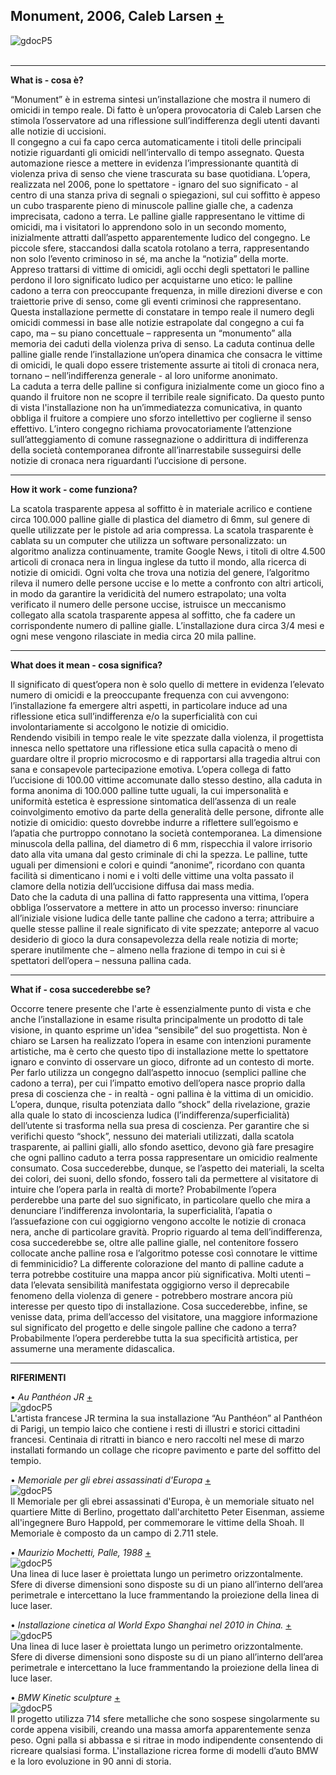 ## Monument, 2006, Caleb Larsen [+](http://www.siusoon.net/dat/2008/10/08/inspiring-work-monument-if-it-bleeds-it-leads-2006-by-caleb-larsen/)
![gdocP5](http://i.imgur.com/TMwsA2c.jpg)<br><br>

***

**What is - cosa è?**     
     
 “Monument” è in estrema sintesi un’installazione che mostra il numero di omicidi in tempo reale. Di fatto è un’opera provocatoria di Caleb Larsen che stimola l’osservatore ad una riflessione sull’indifferenza degli utenti davanti alle notizie di uccisioni.  
Il congegno a cui fa capo cerca automaticamente i titoli delle principali notizie riguardanti gli omicidi nell’intervallo di tempo assegnato. Questa automazione riesce a mettere in evidenza l’impressionante quantità di violenza priva di senso che viene trascurata su base quotidiana.
L’opera, realizzata nel 2006, pone lo spettatore - ignaro del suo significato - al centro di una stanza priva di segnali o spiegazioni, sul cui soffitto è appeso un cubo trasparente pieno di minuscole palline gialle che, a cadenza imprecisata, cadono a terra. 
Le palline gialle rappresentano le vittime di omicidi, ma i visitatori lo apprendono solo in un secondo momento, inizialmente attratti dall’aspetto apparentemente ludico del congegno. Le piccole sfere, staccandosi dalla scatola rotolano a terra, rappresentando non solo l’evento criminoso in sé, ma anche la “notizia” della morte. 
Appreso trattarsi di vittime di omicidi, agli occhi degli spettatori le palline perdono il loro significato ludico per acquistarne uno etico: le palline cadono a terra con preoccupante frequenza, in mille direzioni diverse e con traiettorie prive di senso, come gli eventi criminosi che rappresentano. 
Questa installazione permette di constatare in tempo reale il numero degli omicidi commessi in base alle notizie estrapolate dal congegno a cui fa capo, ma – su piano concettuale – rappresenta un “monumento” alla memoria dei caduti della violenza priva di senso. 
La caduta continua delle palline gialle rende l’installazione un’opera dinamica che consacra le vittime di omicidi, le quali dopo essere tristemente assurte ai titoli di cronaca nera, tornano – nell’indifferenza generale - al loro uniforme anonimato.  
La caduta a terra delle palline si configura inizialmente come un gioco fino a quando il fruitore non ne scopre il terribile reale significato. Da questo punto di vista l'installazione non ha un’immediatezza comunicativa, in quanto obbliga il fruitore a compiere uno sforzo intellettivo per coglierne il senso effettivo.
L’intero congegno richiama provocatoriamente l’attenzione sull’atteggiamento di comune rassegnazione o addirittura di indifferenza della società contemporanea difronte all’inarrestabile susseguirsi delle notizie di cronaca nera riguardanti l’uccisione di persone.
 

***

**How it work - come funziona?**   
      
La scatola trasparente appesa al soffitto è in materiale acrilico e contiene circa 100.000 palline gialle di plastica del diametro di 6mm, sul genere di quelle utilizzate per le pistole ad aria compressa. 
La scatola trasparente è cablata su un computer che utilizza un software personalizzato: un algoritmo analizza continuamente, tramite Google News, i titoli di oltre 4.500 articoli di cronaca nera in lingua inglese da tutto il mondo, alla ricerca di notizie di omicidi. Ogni volta che trova una notizia del genere, l’algoritmo rileva il numero delle persone uccise e lo mette a confronto con altri articoli, in modo da garantire la veridicità del numero estrapolato; una volta verificato il numero delle persone uccise, istruisce un meccanismo collegato alla scatola trasparente appesa al soffitto, che fa cadere un corrispondente numero di palline gialle. L’installazione dura circa 3/4 mesi e ogni mese vengono rilasciate in media circa 20 mila palline.
  
***      

**What does it mean - cosa significa?**   

Il significato di quest’opera non è solo quello di mettere in evidenza l’elevato numero di omicidi e la preoccupante frequenza con cui avvengono: l’installazione fa emergere altri aspetti, in particolare induce ad una riflessione etica sull’indifferenza e/o la superficialità con cui involontariamente si accolgono le notizie di omicidio.  
Rendendo visibili in tempo reale le vite spezzate dalla violenza, il progettista innesca nello spettatore una riflessione etica sulla capacità o meno di guardare oltre il proprio microcosmo e di rapportarsi alla tragedia altrui con sana e consapevole partecipazione emotiva. 
L’opera collega di fatto l’uccisione di 100.00 vittime accomunate dallo stesso destino, alla caduta in forma anonima di 100.000 palline tutte uguali, la cui impersonalità e uniformità estetica è espressione sintomatica dell’assenza di un reale coinvolgimento emotivo da parte della generalità delle persone, difronte alle notizie di omicidio: questo dovrebbe indurre a riflettere sull’egoismo e l’apatia che purtroppo connotano la società contemporanea. 
La dimensione minuscola della pallina, del diametro di 6 mm, rispecchia il valore irrisorio dato alla vita umana dal gesto criminale di chi la spezza. Le palline, tutte uguali per dimensioni e colori e quindi “anonime”, ricordano con quanta facilità si dimenticano i nomi e i volti delle vittime una volta passato il clamore della notizia dell’uccisione diffusa dai mass media.  
Dato che la caduta di una pallina di fatto rappresenta una vittima, l’opera obbliga l’osservatore a mettere in atto un processo inverso: rinunciare all’iniziale visione ludica delle tante palline che cadono a terra; attribuire a quelle stesse palline il reale significato di vite spezzate; anteporre al vacuo desiderio di gioco la dura consapevolezza della reale notizia di morte; sperare inutilmente che – almeno nella frazione di tempo in cui si è spettatori dell’opera – nessuna pallina cada.


***
     
**What if - cosa succederebbe se?**   
    
Occorre tenere presente che l'arte è essenzialmente punto di vista e che anche l’installazione in esame risulta principalmente un prodotto di tale visione, in quanto esprime un'idea “sensibile” del suo progettista. 
Non è chiaro se Larsen ha realizzato l’opera in esame con intenzioni puramente artistiche, ma è certo che questo tipo di installazione mette lo spettatore ignaro e convinto di osservare un gioco, difronte ad un contesto di morte. Per farlo utilizza un congegno dall’aspetto innocuo (semplici palline che cadono a terra), per cui l’impatto emotivo dell’opera nasce proprio dalla presa di coscienza che - in realtà - ogni pallina è la vittima di un omicidio. 
L’opera, dunque, risulta potenziata dallo “shock” della rivelazione, grazie alla quale lo stato di incoscienza ludica (l’indifferenza/superficialità) dell’utente si trasforma nella sua presa di coscienza. Per garantire che si verifichi questo “shock”, nessuno dei materiali utilizzati, dalla scatola trasparente, ai pallini gialli, allo sfondo asettico, devono già fare presagire che ogni pallino caduto a terra possa rappresentare un omicidio realmente consumato.
Cosa succederebbe, dunque, se l’aspetto dei materiali, la scelta dei colori, dei suoni, dello sfondo, fossero tali da permettere al visitatore di intuire che l’opera parla in realtà di morte? Probabilmente l’opera perderebbe una parte del suo significato, in particolare quello che mira a denunciare l’indifferenza involontaria, la superficialità, l’apatia o l’assuefazione con cui oggigiorno vengono accolte le notizie di cronaca nera, anche di particolare gravità.
Proprio riguardo al tema dell’indifferenza, cosa succederebbe se, oltre alle palline gialle, nel contenitore fossero collocate anche palline rosa e l’algoritmo potesse così connotare le vittime di femminicidio?  La differente colorazione del manto di palline cadute a terra potrebbe costituire una mappa ancor più significativa. Molti utenti – data l’elevata sensibilità manifestata oggigiorno verso il deprecabile fenomeno della violenza di genere - potrebbero mostrare ancora più interesse per questo tipo di installazione.
Cosa succederebbe, infine, se venisse data, prima dell’accesso del visitatore, una maggiore informazione sul significato del progetto e delle singole palline che cadono a terra? Probabilmente l’opera perderebbe tutta la sua specificità artistica, per assumerne una meramente didascalica. 
 


------------

**RIFERIMENTI**
     
•	*Au Panthéon  JR* [+](http://www.jr-art.net/projects/inside-out-au-pantheon)<br>
![gdocP5](http://i.imgur.com/fck1fyo.jpg)<br>
L'artista francese JR termina la sua installazione “Au Panthéon” al Panthéon di Parigi, un tempio laico che contiene i resti di illustri
e storici cittadini francesi. Centinaia di ritratti in bianco e nero raccolti nel mese di marzo installati formando un collage che ricopre pavimento e parte del soffitto del tempio. 
    
 
•	*Memoriale per gli ebrei assassinati d'Europa* [+](https://it.wikipedia.org/wiki/Memoriale_per_gli_ebrei_assassinati_d%27Europa)<br> 
![gdocP5](http://i.imgur.com/SNf8W0U.jpg)<br>
 Il Memoriale per gli ebrei assassinati d'Europa, è un memoriale situato nel quartiere Mitte di Berlino, progettato dall'architetto Peter Eisenman, assieme all'ingegnere Buro Happold, per commemorare le vittime della Shoah. Il Memoriale è composto da un campo di 2.711 stele.


•	*Maurizio Mochetti, Palle, 1988* [+](http://www.mauriziomochetti.it/portfolio/palle/)<br>
![gdocP5](http://i.imgur.com/ZPiLi0N.jpg)<br>
Una linea di luce laser è proiettata lungo un perimetro orizzontalmente. Sfere di diverse dimensioni sono disposte su di un piano all’interno dell’area perimetrale e intercettano la luce frammentando la proiezione della linea di luce laser.



•	*Installazione cinetica al World Expo Shanghai nel 2010 in China.* [+](http://www.notcot.org/post/34651/Video-of-FTSIs-Ball-Grid-Array-kinetic-installation-in-/)<br>
![gdocP5](http://i.imgur.com/GfPpGwJ.jpg)<br>
Una linea di luce laser è proiettata lungo un perimetro orizzontalmente. Sfere di diverse dimensioni sono disposte su di un piano all’interno dell’area perimetrale e intercettano la luce frammentando la proiezione della linea di luce laser.


•	*BMW Kinetic sculpture* [+](http://www.coolhunting.com/culture/bmw-kinetic-scu)<br>
![gdocP5](http://i.imgur.com/hFhPk3J.jpg)<br>
Il progetto utilizza 714 sfere metalliche che sono sospese singolarmente su corde appena visibili, creando una massa amorfa apparentemente senza peso. Ogni palla si abbassa e si ritrae in modo indipendente consentendo di ricreare qualsiasi forma. L'installazione ricrea forme di modelli d’auto BMW e la loro evoluzione in 90 anni di storia. 
